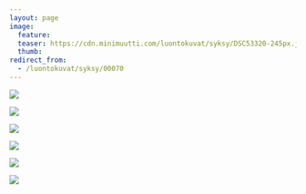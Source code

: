 ```yaml
---
layout: page
image:
  feature:
  teaser: https://cdn.minimuutti.com/luontokuvat/syksy/DSC53320-245px.jpg
  thumb:
redirect_from:
  - /luontokuvat/syksy/00070
---
```


![](https://cdn.minimuutti.com/luontokuvat/syksy/DSC53413-800px.jpg)

![](https://cdn.minimuutti.com/luontokuvat/syksy/DSC53347-800px.jpg)

![](https://cdn.minimuutti.com/luontokuvat/syksy/DSC53320-800px.jpg)

![](https://cdn.minimuutti.com/luontokuvat/syksy/DSC53392-800px.jpg)

![](https://cdn.minimuutti.com/luontokuvat/syksy/DSC53512-800px.jpg)

![](https://cdn.minimuutti.com/luontokuvat/syksy/DSC53513-800px.jpg)

